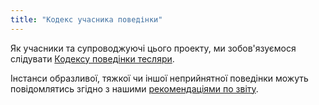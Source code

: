 ```yaml
---
title: "Кодекс учасника поведінки"
---
```


Як учасники та супроводжуючі цього проекту,
ми зобов'язуємося слідувати [Кодексу поведінки тесляри][coc].

Інстанси образливої, тяжкої чи іншої неприйнятної поведінки
можуть повідомлятись згідно з нашими [рекомендаціями по звіту][coc-reporting].

[coc-reporting]: https://docs.carpentries.org/topic_folders/policies/incident-reporting.html
[coc]: https://docs.carpentries.org/topic_folders/policies/code-of-conduct.html
